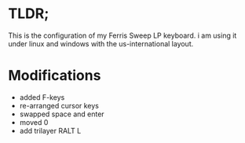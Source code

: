 # TLDR;
This is the configuration of my Ferris Sweep LP keyboard.
i am using it under linux and windows with the us-international layout.

# Modifications

* added F-keys
* re-arranged cursor keys
* swapped space and enter
* moved 0
* add trilayer RALT L 
